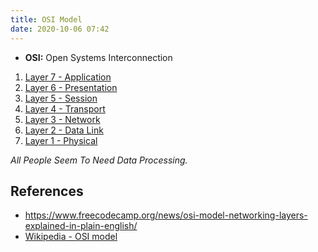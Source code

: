 ```yaml
---
title: OSI Model
date: 2020-10-06 07:42
---
```


* **OSI:** Open Systems Interconnection

1. [Layer 7 - Application](2020-10-11--16-57-07Z--layer_7.md)
2. [Layer 6 - Presentation](2020-10-11--16-52-39Z--layer_6.md)
3. [Layer 5 - Session](2020-10-11--16-46-48Z--layer_5.md)
4. [Layer 4 - Transport](2020-10-10--18-46-30Z--layer_4.md)
5. [Layer 3 - Network](2020-10-10--18-44-39Z--layer_3.md)
6. [Layer 2 - Data Link](2020-10-10--18-43-20Z--layer_2.md)
7. [Layer 1 - Physical](2020-10-10--18-41-00Z--layer_1.md)

_All People Seem To Need Data Processing._

## References

* https://www.freecodecamp.org/news/osi-model-networking-layers-explained-in-plain-english/
* [Wikipedia - OSI model](https://en.wikipedia.org/wiki/OSI_model)
